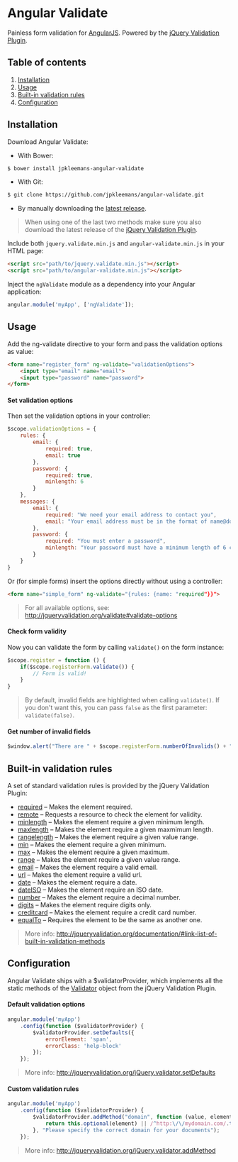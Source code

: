# Angular Validate

Painless form validation for [AngularJS](https://github.com/angular/angular.js). Powered by the [jQuery Validation Plugin](https://github.com/jzaefferer/jquery-validation).

## Table of contents

1. [Installation](#installation)
2. [Usage](#usage)
3. [Built-in validation rules](#built-in-validation-rules)
4. [Configuration](#configuration)

## Installation

Download Angular Validate:

- With Bower:

```sh
$ bower install jpkleemans-angular-validate
```

- With Git:

```sh
$ git clone https://github.com/jpkleemans/angular-validate.git
```

- By manually downloading the [latest release](https://github.com/jpkleemans/angular-validate/releases/latest).

> When using one of the last two methods make sure you also download the latest release of the [jQuery Validation Plugin](https://github.com/jzaefferer/jquery-validation).

Include both `jquery.validate.min.js` and `angular-validate.min.js` in your HTML page:

```html
<script src="path/to/jquery.validate.min.js"></script>
<script src="path/to/angular-validate.min.js"></script>
```

Inject the `ngValidate` module as a dependency into your Angular application:

```js
angular.module('myApp', ['ngValidate']);
```

## Usage

Add the ng-validate directive to your form and pass the validation options as value:

```html
<form name="register_form" ng-validate="validationOptions">
	<input type="email" name="email">
	<input type="password" name="password">
</form>
```

#### Set validation options

Then set the validation options in your controller:

```js
$scope.validationOptions = {
	rules: {
		email: {
			required: true,
			email: true
		},
		password: {
			required: true,
			minlength: 6
		}
	},
	messages: {
		email: {
			required: "We need your email address to contact you",
			email: "Your email address must be in the format of name@domain.com"
		},
		password: {
			required: "You must enter a password",
			minlength: "Your password must have a minimum length of 6 characters"
		}
	}
}
```

Or (for simple forms) insert the options directly without using a controller:

```html
<form name="simple_form" ng-validate="{rules: {name: "required"}}">
```

> For all available options, see: http://jqueryvalidation.org/validate#validate-options

#### Check form validity

Now you can validate the form by calling `validate()` on the form instance:

```js
$scope.register = function () {
	if($scope.registerForm.validate()) {
		// Form is valid!
	}
}
```

> By default, invalid fields are highlighted when calling `validate()`. If you don't want this, you can pass `false` as the first parameter: `validate(false)`.

#### Get number of invalid fields

```js
$window.alert("There are " + $scope.registerForm.numberOfInvalids() + " invalid fields.");
```

## Built-in validation rules

A set of standard validation rules is provided by the jQuery Validation Plugin:

- [required](http://jqueryvalidation.org/required-method) – Makes the element required.
- [remote](http://jqueryvalidation.org/remote-method) – Requests a resource to check the element for validity.
- [minlength](http://jqueryvalidation.org/minlength-method) – Makes the element require a given minimum length.
- [maxlength](http://jqueryvalidation.org/maxlength-method) – Makes the element require a given maxmimum length.
- [rangelength](http://jqueryvalidation.org/rangelength-method) – Makes the element require a given value range.
- [min](http://jqueryvalidation.org/min-method) – Makes the element require a given minimum.
- [max](http://jqueryvalidation.org/max-method) – Makes the element require a given maximum.
- [range](http://jqueryvalidation.org/range-method) – Makes the element require a given value range.
- [email](http://jqueryvalidation.org/email-method) – Makes the element require a valid email.
- [url](http://jqueryvalidation.org/url-method) – Makes the element require a valid url.
- [date](http://jqueryvalidation.org/date-method) – Makes the element require a date.
- [dateISO](http://jqueryvalidation.org/dateISO-method) – Makes the element require an ISO date.
- [number](http://jqueryvalidation.org/number-method) – Makes the element require a decimal number.
- [digits](http://jqueryvalidation.org/digits-method) – Makes the element require digits only.
- [creditcard](http://jqueryvalidation.org/creditcard-method) – Makes the element require a credit card number.
- [equalTo](http://jqueryvalidation.org/equalTo-method) – Requires the element to be the same as another one.

> More info: http://jqueryvalidation.org/documentation/#link-list-of-built-in-validation-methods

## Configuration

Angular Validate ships with a $validatorProvider, which implements all the static methods of the [Validator](http://jqueryvalidation.org/documentation/#link-validator) object from the jQuery Validation Plugin.

#### Default validation options

```js
angular.module('myApp')
	.config(function ($validatorProvider) {
		$validatorProvider.setDefaults({
			errorElement: 'span',
			errorClass: 'help-block'
		});
	});
```

> More info: http://jqueryvalidation.org/jQuery.validator.setDefaults

#### Custom validation rules

```js
angular.module('myApp')
	.config(function ($validatorProvider) {
		$validatorProvider.addMethod("domain", function (value, element) {
			return this.optional(element) || /^http:\/\/mydomain.com/.test(value);
		}, "Please specify the correct domain for your documents");
	});
```

> More info: http://jqueryvalidation.org/jQuery.validator.addMethod
